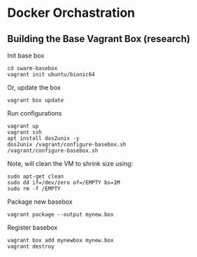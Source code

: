 Docker Orchastration
====================



Building the Base Vagrant Box (research)
----------------------------------------

Init base box

	cd swarm-basebox
	vagrant init ubuntu/bionic64

Or, update the box

	vagrant box update

Run configurations

	vagrant up
	vagrant ssh
	apt install dos2unix -y
	dos2unix /vagrant/configure-basebox.sh
	/vagrant/configure-basebox.sh

Note, will clean the VM to shrink size using: 

	sudo apt-get clean
	sudo dd if=/dev/zero of=/EMPTY bs=1M
	sudo rm -f /EMPTY

Package new basebox

	vagrant package --output mynew.box

Register basebox

	vagrant box add mynewbox mynew.box
	vagrant destroy
